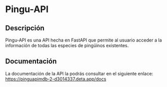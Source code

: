 # Pingu-API

## Descripción
Pingu-API es una API hecha en FastAPI que permite al usuario acceder a la información de todas las especies de pingüinos existentes.

## Documentación
La documentación de la API la podrás consultar en el siguiente enlace: https://pinguapimdb-2-d3014337.deta.app/docs